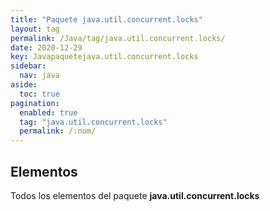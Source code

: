 ```yaml
---
title: "Paquete java.util.concurrent.locks"
layout: tag
permalink: /Java/tag/java.util.concurrent.locks/
date: 2020-12-29
key: Javapaquetejava.util.concurrent.locks
sidebar: 
  nav: java
aside: 
  toc: true
pagination: 
  enabled: true
  tag: "java.util.concurrent.locks"
  permalink: /:num/
---
```


<h2>Elementos</h2>
Todos los elementos del paquete <strong>java.util.concurrent.locks</strong>
